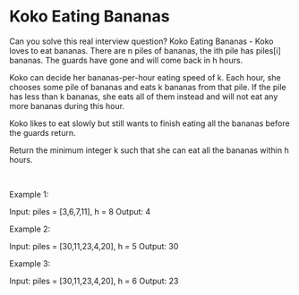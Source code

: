 # Koko Eating Bananas

Can you solve this real interview question? Koko Eating Bananas - Koko loves to eat bananas. There are n piles of bananas, the ith pile has piles[i] bananas. The guards have gone and will come back in h hours.

Koko can decide her bananas-per-hour eating speed of k. Each hour, she chooses some pile of bananas and eats k bananas from that pile. If the pile has less than k bananas, she eats all of them instead and will not eat any more bananas during this hour.

Koko likes to eat slowly but still wants to finish eating all the bananas before the guards return.

Return the minimum integer k such that she can eat all the bananas within h hours.

 

Example 1:


Input: piles = [3,6,7,11], h = 8
Output: 4


Example 2:


Input: piles = [30,11,23,4,20], h = 5
Output: 30


Example 3:


Input: piles = [30,11,23,4,20], h = 6
Output: 23